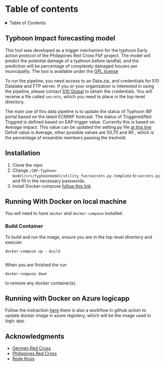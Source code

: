 
# Table of contents

<!-- TABLE OF CONTENTS -->
<details>
  <summary>Table of Contents</summary>
  <ol>
    <li>
      <a href="#Typhoon Impact forecasting model">Typhoon Impact forecasting model</a>
    </li>
	    <li>
      <a href="#Installation">Installation</a>
    </li>
    <li>
      <a href="#Running With Docker">Running pipeline With Docker</a>
      <ul>
        <li><a href="#Build Container">Build and Run Container</a></li>
     </ul>
    </li>
    <li><a href="#Acknowledgments">Acknowledgments</a></li>
  </ol>
</details>

<!-- Typhoon Impact forecasting model -->
## Typhoon Impact forecasting model

This tool was developed as a trigger mechanism for the typhoon Early action protocol of the Philippines Red Cross FbF project. The model will predict the potential damage of a typhoon before landfall, and the prediction will be percentage of completely damaged houses per municipality. The tool is available under the [GPL license](https://github.com/rodekruis/Typhoon-Impact-based-forecasting-model/blob/master/LICENSE)

To run the pipeline, you need access to an Data.zip, and credentiials for 510 Datalake and FTP server. If you or your organization is interested in using the pipeline, 
please contact [510 Global](https://www.510.global/contact-us/) to obtain the credentials. You will receive a file called `secrets`, which you need to place in the top-level directory.

The main use of this data pipeline is to update the status of Typhoon IBF portal based on the latest ECMWF forecast. The status of Triggered/Not Triggred is defined based on EAP trigger value. Currently this is based on Average impact. This value can be updated the setting.py file [at this line ](https://github.com/rodekruis/IBF_TYPHOON_DATA_PIPELINE/blob/master/IBF-Typhoon-model/src/typhoonmodel/utility_fun/settings.py#L92) Defult value is Average, other possible values are 50,70 and 90 , which is the percentage of ensamble members passing the treshold.

<!-- Installation -->
## Installation

1. Clone the repo
2. Change `/IBF-Typhoon-model/src/typhoonmodel/utility_fun/secrets.py.template` to `secrets.py` and fill in the necessary passwords.
3. Install Docker-compose [follow this link](https://docs.docker.com/desktop/windows/install/)

<!-- Running Pipeline With Docker -->
## Running With Docker on local machine 

You will need to have `docker` and `docker-compose` installed.


<!-- Build and Run Container -->
### Build Container

To build and run the image, ensure you are in the top-level directory and execute:
```
docker-compose up --build


```
When you are finished the run 
```
docker-compose down
```
to remove any docker container(s).

## Running with Docker on Azure logicapp

Follow the instraction [here](https://docs.google.com/document/d/10E1BhPu55tjaPbSSACRQ0Ot2-8K-neAlPY5ex390Vu4/edit) there 
is also a workflow in github action to update docker image in azure registery, which will be the image used in logic app.   

<!-- ACKNOWLEDGMENTS -->
## Acknowledgments

- [Germen Red Cross](https://www.drk.de/en/)
- [Philippines Red Cross](https://redcross.org.ph/)
- [Rode Kruis](https://www.rodekruis.nl/)
